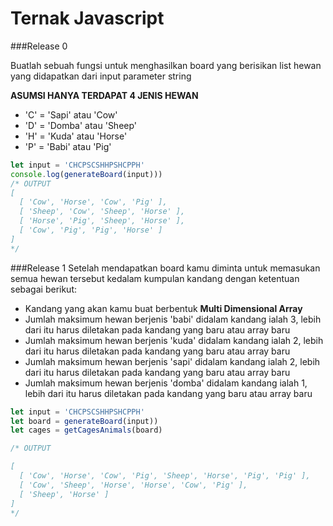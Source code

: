 # Ternak Javascript

###Release 0

Buatlah sebuah fungsi untuk menghasilkan board yang berisikan list hewan yang didapatkan dari input parameter string

**ASUMSI HANYA TERDAPAT 4 JENIS HEWAN**
  - 'C' = 'Sapi' atau 'Cow'
  - 'D' = 'Domba' atau 'Sheep'
  - 'H' = 'Kuda' atau 'Horse'
  - 'P' = 'Babi' atau 'Pig'
```javascript
let input = 'CHCPSCSHHPSHCPPH'
console.log(generateBoard(input)))
/* OUTPUT
[ 
  [ 'Cow', 'Horse', 'Cow', 'Pig' ],
  [ 'Sheep', 'Cow', 'Sheep', 'Horse' ],
  [ 'Horse', 'Pig', 'Sheep', 'Horse' ],
  [ 'Cow', 'Pig', 'Pig', 'Horse' ] 
]
*/
```


###Release 1
Setelah mendapatkan board kamu diminta untuk memasukan semua hewan tersebut kedalam kumpulan kandang dengan ketentuan sebagai berikut:
  - Kandang yang akan kamu buat berbentuk **Multi Dimensional Array**
  - Jumlah maksimum hewan berjenis 'babi' didalam kandang ialah 3, lebih dari itu harus diletakan pada kandang yang baru atau array baru
  - Jumlah maksimum hewan berjenis 'kuda' didalam kandang ialah 2, lebih dari itu harus diletakan pada kandang yang baru atau array baru
  - Jumlah maksimum hewan berjenis 'sapi' didalam kandang ialah 2, lebih dari itu harus diletakan pada kandang yang baru atau array baru
  - Jumlah maksimum hewan berjenis 'domba' didalam kandang ialah 1, lebih dari itu harus diletakan pada kandang yang baru atau array baru

```javascript
let input = 'CHCPSCSHHPSHCPPH'
let board = generateBoard(input))
let cages = getCagesAnimals(board)

/* OUTPUT

[ 
  [ 'Cow', 'Horse', 'Cow', 'Pig', 'Sheep', 'Horse', 'Pig', 'Pig' ],
  [ 'Cow', 'Sheep', 'Horse', 'Horse', 'Cow', 'Pig' ],
  [ 'Sheep', 'Horse' ] 
]
*/
```
